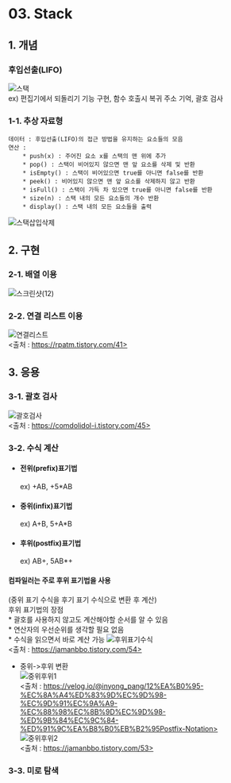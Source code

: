 # 03. Stack  

## 1. 개념  
### 후입선출(LIFO)  
![스택](https://user-images.githubusercontent.com/31130917/104924042-3dd75280-59e0-11eb-91ac-994f4f516d03.PNG)  
ex) 편집기에서 되돌리기 기능 구현, 함수 호출시 복귀 주소 기억, 괄호 검사  
### 1-1. 추상 자료형  
    데이터 : 후입선출(LIFO)의 접근 방법을 유지하는 요소들의 모음  
    연산 :  
        * push(x) : 주어진 요소 x를 스택의 맨 위에 추가  
        * pop() : 스택이 비어있지 않으면 맨 앞 요소를 삭제 및 반환  
        * isEmpty() : 스택이 비어있으면 true를 아니면 false를 반환  
        * peek() : 비어있지 않으면 맨 앞 요소를 삭제하지 않고 반환  
        * isFull() : 스택이 가득 차 있으면 true를 아니면 false를 반환  
        * size(n) : 스택 내의 모든 요소들의 개수 반환  
        * display() : 스택 내의 모든 요소들을 출력
![스택삽입삭제](https://user-images.githubusercontent.com/31130917/104924391-b1795f80-59e0-11eb-97a3-966d5bd9c62f.png)  

## 2. 구현  
### 2-1. 배열 이용  
![스크린샷(12)](https://user-images.githubusercontent.com/31130917/104924899-6f045280-59e1-11eb-8465-2d0f00daa38d.png)  
### 2-2. 연결 리스트 이용  
![연결리스트](https://user-images.githubusercontent.com/31130917/104931838-4fbdf300-59ea-11eb-89f3-bc5115a87f5a.png)  
<출처 : https://rpatm.tistory.com/41>  

## 3. 응용  
### 3-1. 괄호 검사  
![괄호검사](https://user-images.githubusercontent.com/31130917/104931971-7b40dd80-59ea-11eb-817e-33a7a6315784.png)  
<출처 : https://comdolidol-i.tistory.com/45>  
### 3-2. 수식 계산  
* #### 전위(prefix)표기법  
    ex) +AB, +5*AB  
* #### 중위(infix)표기법  
    ex) A+B, 5+A*B  
* #### 후위(postfix)표기법  
    ex) AB+, 5AB*+
#### 컴파일러는 주로 후위 표기법을 사용  
(중위 표기 수식을 후기 표기 수식으로 변환 후 계산)  
    후위 표기법의 장점  
    * 괄호를 사용하지 않고도 계산해야할 순서를 알 수 있음  
    * 연산자의 우선순위를 생각할 필요 없음  
    * 수식을 읽으면서 바로 계산 가능
![후위표기수식](https://user-images.githubusercontent.com/31130917/104932710-4ed99100-59eb-11eb-9ac7-88ab43b299bd.png)  
<출처 : https://jamanbbo.tistory.com/54>  
* 중위->후위 변환  
![중위후위1](https://user-images.githubusercontent.com/31130917/104933032-babbf980-59eb-11eb-874c-2134c94bfaf8.png)  
<출처 : https://velog.io/@inyong_pang/12%EA%B0%95-%EC%8A%A4%ED%83%9D%EC%9D%98-%EC%9D%91%EC%9A%A9-%EC%88%98%EC%8B%9D%EC%9D%98-%ED%9B%84%EC%9C%84-%ED%91%9C%EA%B8%B0%EB%B2%95Postfix-Notation>  
![중위후위2](https://user-images.githubusercontent.com/31130917/104933333-24d49e80-59ec-11eb-9c9a-ba9dfef37dce.png)  
<출처 : https://jamanbbo.tistory.com/53>  
### 3-3. 미로 탐색